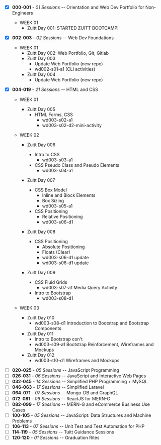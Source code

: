 - [x] **000**-**001** - _01 Sessions_ -- Orientation and Web Dev Portfolio for Non-Engineers

  - WEEK 01
    - Zuitt Day 001: STARTED ZUITT BOOTCAMP!

- [x] **002**-**003** - _02 Sessions_ -- Web Dev Foundations

  - WEEK 01
    - Zuitt Day 002: Web Portfolio, Git, Gitlab
    - Zuitt Day 003
      - Update Web Portfolio (new repo)
      - wd002-s01-a1 (CLI activities)
    - Zuitt Day 004
      - Update Web Portfolio (new repo)

- [x] **004**-**019** - _21 Sessions_ -- HTML and CSS

  - WEEK 01

    - Zuitt Day 005
      - HTML Forms, CSS
        - wd003-s02-a1
        - wd003-s02-d2-mini-activity

  - WEEK 02

    - Zuitt Day 006

      - Intro to CSS
        - wd003-s03-a1
      - CSS Pseudo Class and Pseudo Elements
        - wd003-s04-a1

    - Zuitt Day 007

      - CSS Box Model
        - Inline and Block Elements
        - Box Sizing
        - wd003-s05-a1
      - CSS Positioning
        - Relative Positioning
        - wd003-s06-d1

    - Zuitt Day 008

      - CSS Positioning
        - Absolute Positioning
        - Floats (Clear)
        - wd003-s06-d1 update
        - wd003-s06-d1 update

    - Zuitt Day 009

      - CSS Fluid Grids
        - wd003-s07-a1 Media Query Activity
      - Intro to Bootstrap
        - wd003-s08-d1

  - WEEK 03

    - Zuitt Day 010
      - wd003-s08-d1 Introduction to Bootstrap and Bootstrap Components
    - Zuitt Day 011
      - Intro to Bootstrap con't
      - wd003-s09-a1 Bootstrap Reinforcement, Wireframes and Mockups
    - Zuitt Day 012
      - wd003-s10-d1 Wireframes and Mockups

* [ ] **020**-**025** - _05 Sessions_ -- JavaScript Programming
* [ ] **026**-**031** - _06 Sessions_ -- JavaScript and Interactive Web Pages
* [ ] **032**-**045** - _14 Sessions_ -- Simplified PHP Programming + MySQL
* [ ] **046**-**063** - _17 Sessions_ -- Simplified Laravel
* [ ] **064**-**071** - _07 Sessions_ -- Mongo-DB and GraphQL
* [ ] **072**-**081** - _09 Sessions_ -- ReactJS for MERN-G
* [ ] **082**-**099** - _17 Sessions_ -- MERN-G and eCommerce Business Use Cases
* [ ] **100**-**105** - _05 Sessions_ -- JavaScript: Data Structures and Machine Problems
* [ ] **106**-**113** - _07 Sessions_ -- Unit Test and Test Automation for PHP
* [ ] **114**-**119** - _05 Sessions_ -- Tuitt Guidance Sessions
* [ ] **120**-**120** - _01 Sessions_ -- Graduation Rites
